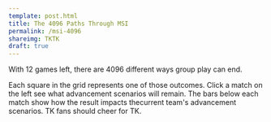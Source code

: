```yaml
---
template: post.html
title: The 4096 Paths Through MSI
permalink: /msi-4096
shareimg: TKTK
draft: true
---
```


With 12 games left, there are 4096 different ways group play can end.

Each square in the grid represents one of those outcomes. Click a match on the left see what advancement scenarios will remain. The bars below each match show how the result impacts the<span class='current-team'>current team's</span> advancement scenarios. TK fans should cheer for TK.

<div id='container'>
	<div id='games'></div>
	<div id='graph'>
	</div>
</div>

<link rel="stylesheet" type="text/css" href="style.css">
<script src='../worlds-group-2017/d3_.js'></script>
<script src='graph-scroll.js'></script>
<script src='_script.js'></script>
